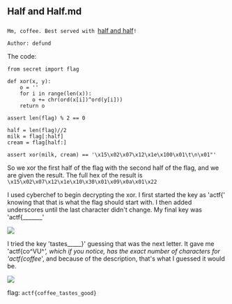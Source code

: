 ## Half and Half.md
### 

`Mm, coffee. Best served with `<a href='https://files.actf.co/9cefffa835c5a46d2e0daa1bec961ceb8574e35d37b966bc8b63e51a59509467/half_and_half.py'>half and half</a>`!`

`Author: defund`

The code:

```
from secret import flag

def xor(x, y):
	o = ''
	for i in range(len(x)):
		o += chr(ord(x[i])^ord(y[i]))
	return o

assert len(flag) % 2 == 0

half = len(flag)//2
milk = flag[:half]
cream = flag[half:]

assert xor(milk, cream) == '\x15\x02\x07\x12\x1e\x100\x01\t\n\x01"'
```

So we xor the first half of the flag with the second half of the flag, and we are given the result. The full hex of the result is `\x15\x02\x07\x12\x1e\x10\x30\x01\x09\x0a\x01\x22`

I used cyberchef to begin decrypting the xor. I first started the key as 'actf{' knowing that that is what the flag should start with. I then added underscores until the last character didn't change. My final key was 'actf{_______'

<IMG SRC='https://cdn.discordapp.com/attachments/532350033241309226/572584464111239206/unknown.png'>

I tried the key 'tastes_____}' guessing that was the next letter. It gave me 'actf{co^VU^_', which if you notice, has the exact number of characters for 'actf{coffee_', and because of the description, that's what I guessed it would be.

<IMG SRC='https://cdn.discordapp.com/attachments/532350033241309226/572584935018332172/unknown.png'>

flag: `actf{coffee_tastes_good}`
